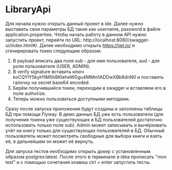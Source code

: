 # LibraryApi
Для начала нужно открыть данный проект в ide.
Далее нужно выставить свои параметры БД такие как username, password в файле application.properties.
Чтобы начать работу в данном API нужно запустить проект, перейти по URL: http://localhost:8080/swagger-ui/index.html#/. Далее необходимо открыть https://jwt.io/ и сгенирировать токен следующим образом:
1. В payload вписать два поля sub - для имя пользователя, aud - для роли пользователя (USER, ADMIN).
2. В verify signature вставить ключ koCQYlY5kyH1lM5hBKleheWGgu4MMm1ADDwXBb8dnN0 и поставить галочку на secret base64 encoded.
3. Берём получившийся токен, переходим в swagger и вставляем его в поле authorize.
4. Теперь можно пользоваться доступными методами.

Сразу после запуска приложения будут созданы и заполнены таблицы БД при помощи Flyway. В демо данных БД уже есть пользователи (для получения токена уже существующих в БД пользователей достаточно использовать только поле sub). Admin может записывать и вычёркивать учёт на книгу только для существующих пользователей в БД. Обычный пользователь может посмотреть свободные для выбора книги и взять её, в дальнейшем он может её вернуть. 

Для запуска тестов необходимо открыть докер с установленным образом postgres:latest. После этого в терминале в idea прописать "mvn test" и с помощью сочетания клавиш ctrl + enter запустить тесты.
